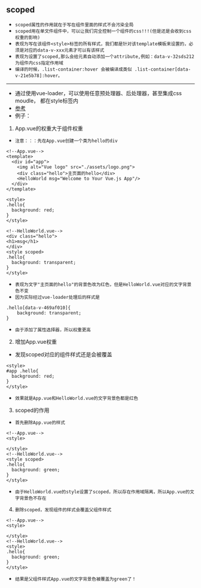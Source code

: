 ## scoped
* `scoped属性的作用就在于写在组件里面的样式不会污染全局`
* `scoped用在单文件组件中，可以让我们完全控制一个组件的css!!!(但是还是会收到css权重的影响)`
* `表现为写在该组件<style>标签的所有样式，我们都是针对该template模板来设置的，必须是对应的data-v-xxx元素才可以有该样式`
* `表现为设置了scoped,那么会给元素自动添加一个attribute,例如：data-v-32sds212为组件内css指定作用域`
* `编译的时候，.list-container:hover 会被编译成类似 .list-container[data-v-21e5b78]:hover。`
---
* 通过使用vue-loader，可以使用任意预处理器、后处理器，甚至集成css moudle， 都在style标签内
* [参考]("https://cn.vuejs.org/v2/guide/comparison.html#%E7%BB%84%E4%BB%B6%E4%BD%9C%E7%94%A8%E5%9F%9F%E5%86%85%E7%9A%84-CSS")
* 例子：
1. App.vue的权重大于组件权重
* `注意：：：先在App.vue创建一个类为hello的div`
```vue
<!--App.vue-->
<template>
  <div id="app">
    <img alt="Vue logo" src="./assets/logo.png">
    <div class="hello">主页面的hello</div>
    <HelloWorld msg="Welcome to Your Vue.js App"/>
  </div>
</template>

<style>
.hello{
  background: red;
}
</style>

<!--HelloWorld.vue-->
<div class="hello">
<h1>msg</h1>
</div>
<style scoped>
.hello{
  background: transparent;
}
</style>
```
* `表现为文字"主页面的hello"的背景色改为红色，但是HelloWorld.vue对应的文字背景色不变`
* `因为实际经过vue-loader处理后的样式是`
```text
.hello[data-v-469af010]{
    background: transparent;
}
```
* `由于添加了属性选择器，所以权重更高`
2. 增加App.vue权重
* 发现scoped对应的组件样式还是会被覆盖
```vue
<style>
#app .hello{
  background: red;
}
</style>
```
* `效果就是App.vue和HelloWorld.vue的文字背景色都是红色`
3. scoped的作用
*  `首先删除App.vue的样式`
```vue
<!--App.vue-->
<style>

</style>
<!--HelloWorld.vue-->
<style scoped>
.hello{
  background: green;
}
</style>
```
*  `由于HelloWorld.vue的style设置了scoped，所以存在作用域隔离，所以App.vue的文字背景色不存在`
4. `删除scoped，发现组件的样式会覆盖父组件样式`
```vue
<!--App.vue-->
<style>

</style>
<!--HelloWorld.vue-->
<style>
.hello{
  background: green;
}
</style>
```
* `结果是父组件样式App.vue的文字背景色被覆盖为green了！`
